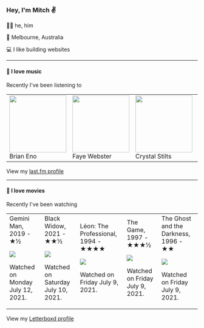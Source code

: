 <article><h3>Hey, I&#x27;m Mitch ✌️</h3><section><p>🙆‍♂️ he, him</p><p>📍 Melbourne, Australia</p><p>💻 I like building websites</p></section><hr/><section><h4>💽 I love music</h4><p>Recently I&#x27;ve been listening to</p><table><tbody><td><img src="https://lastfm.freetls.fastly.net/i/u/174s/918055ba2eb81528f93a8924dbab88f8.png" height="150px" alt="" role="presentation"/><br/>Brian Eno</td><td><img src="https://lastfm.freetls.fastly.net/i/u/174s/13e18b2b5d3f673e6cd4dc66730b48b7.png" height="150px" alt="" role="presentation"/><br/>Faye Webster</td><td><img src="https://lastfm.freetls.fastly.net/i/u/174s/8543e3e4990b41e688c937fb3669b07f.png" height="150px" alt="" role="presentation"/><br/>Crystal Stilts</td><td><img src="https://lastfm.freetls.fastly.net/i/u/174s/5a05ce70c58e1da583b31ad87308c6dc.png" height="150px" alt="" role="presentation"/><br/>Alice Deejay</td><td><img src="https://lastfm.freetls.fastly.net/i/u/174s/d2f23414e5f03ce5d25bee36dc355aa6.png" height="150px" alt="" role="presentation"/><br/>Julien Baker</td></tbody></table><span>View my <a href="https://www.last.fm/user/mylsb">last.fm profile</a></span></section><hr/><section><h4>📼 I love movies</h4><p>Recently I&#x27;ve been watching</p><table><tbody><td>Gemini Man, 2019 - ★½<br/><span> <p><img src="https://a.ltrbxd.com/resized/film-poster/3/8/5/5/1/9/385519-gemini-man-0-500-0-750-crop.jpg?k=110064bc26"/></p> <p>Watched on Monday July 12, 2021.</p> </span></td><td>Black Widow, 2021 - ★★½<br/><span> <p><img src="https://a.ltrbxd.com/resized/film-poster/4/2/7/8/0/7/427807-black-widow-0-500-0-750-crop.jpg?k=e72167f6fe"/></p> <p>Watched on Saturday July 10, 2021.</p> </span></td><td>Léon: The Professional, 1994 - ★★★★<br/><span> <p><img src="https://a.ltrbxd.com/resized/sm/upload/6x/vq/25/fy/gE8S02QUOhVnAmYu4tcrBlMTujz-0-500-0-750-crop.jpg?k=cbd1a5b46d"/></p> <p>Watched on Friday July 9, 2021.</p> </span></td><td>The Game, 1997 - ★★★½<br/><span> <p><img src="https://a.ltrbxd.com/resized/sm/upload/p4/tj/oj/ph/4b7QXyDJsDFXrwVHUNlrmezCZJC-0-500-0-750-crop.jpg?k=548a786635"/></p> <p>Watched on Friday July 9, 2021.</p> </span></td><td>The Ghost and the Darkness, 1996 - ★★<br/><span> <p><img src="https://a.ltrbxd.com/resized/film-poster/4/6/0/8/6/46086-the-ghost-and-the-darkness-0-500-0-750-crop.jpg?k=c99c800811"/></p> <p>Watched on Friday July 9, 2021.</p> </span></td></tbody></table><span>View my <a href="https://letterboxd.com/myslab/">Letterboxd profile</a></span></section></article>